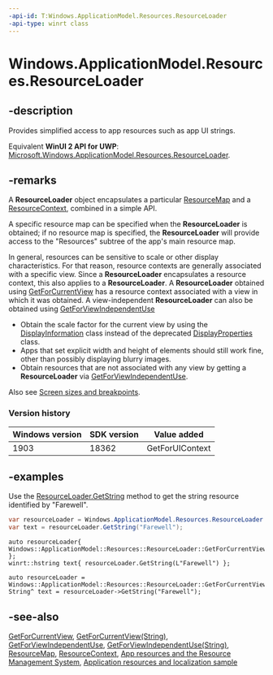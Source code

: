 ```yaml
---
-api-id: T:Windows.ApplicationModel.Resources.ResourceLoader
-api-type: winrt class
---
```


<!-- Class syntax.
public class ResourceLoader : Windows.ApplicationModel.Resources.IResourceLoader, Windows.ApplicationModel.Resources.IResourceLoader2
-->

# Windows.ApplicationModel.Resources.ResourceLoader

## -description
Provides simplified access to app resources such as app UI strings.

Equivalent **WinUI 2 API for UWP**: [Microsoft.Windows.ApplicationModel.Resources.ResourceLoader](/windows/windows-app-sdk/api/winrt/microsoft.windows.applicationmodel.resources.resourceloader).

## -remarks
A **ResourceLoader** object encapsulates a particular [ResourceMap](../windows.applicationmodel.resources.core/resourcemap.md) and a [ResourceContext](../windows.applicationmodel.resources.core/resourcecontext.md), combined in a simple API.

A specific resource map can be specified when the **ResourceLoader** is obtained; if no resource map is specified, the **ResourceLoader** will provide access to the "Resources" subtree of the app's main resource map.

In general, resources can be sensitive to scale or other display characteristics. For that reason, resource contexts are generally associated with a specific view. Since a **ResourceLoader** encapsulates a resource context, this also applies to a **ResourceLoader**. A **ResourceLoader** obtained using [GetForCurrentView](resourceloader_getforcurrentview_1363600702.md) has a resource context associated with a view in which it was obtained. A view-independent **ResourceLoader** can also be obtained using [GetForViewIndependentUse](resourceloader_getforviewindependentuse_1317372352.md)

+ Obtain the scale factor for the current view by using the [DisplayInformation](../windows.graphics.display/displayinformation.md) class instead of the deprecated [DisplayProperties](../windows.graphics.display/displayproperties.md) class.
+ Apps that set explicit width and height of elements should still work fine, other than possibly displaying blurry images.
+ Obtain resources that are not associated with any view by getting a **ResourceLoader** via [GetForViewIndependentUse](resourceloader_getforviewindependentuse_1317372352.md).

Also see [Screen sizes and breakpoints](/windows/uwp/design/layout/screen-sizes-and-breakpoints-for-responsive-design).

### Version history

| Windows version | SDK version | Value added |
| -- | -- | -- |
| 1903 | 18362 | GetForUIContext |

## -examples
Use the [ResourceLoader.GetString](resourceloader_getstring_1647290392.md) method to get the string resource identified by "Farewell".

```csharp
var resourceLoader = Windows.ApplicationModel.Resources.ResourceLoader.GetForCurrentView();
var text = resourceLoader.GetString("Farewell");
```

```cppwinrt
auto resourceLoader{ Windows::ApplicationModel::Resources::ResourceLoader::GetForCurrentView() };
winrt::hstring text{ resourceLoader.GetString(L"Farewell") };
```

```cppcx
auto resourceLoader = Windows::ApplicationModel::Resources::ResourceLoader::GetForCurrentView();
String^ text = resourceLoader->GetString("Farewell");
```

## -see-also

[GetForCurrentView](resourceloader_getforcurrentview_1363600702.md), [GetForCurrentView(String)](resourceloader_getforcurrentview_147266590.md), [GetForViewIndependentUse](resourceloader_getforviewindependentuse_386169056.md), [GetForViewIndependentUse(String)](resourceloader_getforviewindependentuse_1317372352.md), [ResourceMap](../windows.applicationmodel.resources.core/resourcemap.md), [ResourceContext](../windows.applicationmodel.resources.core/resourcecontext.md), [App resources and the Resource Management System](/windows/uwp/app-resources/), [Application resources and localization sample](https://github.com/Microsoft/Windows-universal-samples/tree/master/Samples/ApplicationResources)
